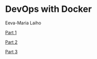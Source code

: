 # DevOps with Docker
Eeva-Maria Laiho

[Part 1](./part1/readme.md)

[Part 2](./part2/readme.md)

[Part 3](./part3/readme.md)
